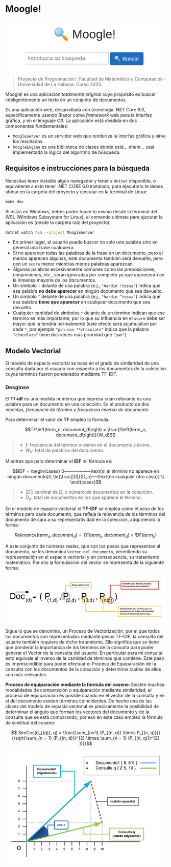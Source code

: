 # Moogle!
![](moogle.png)
> Proyecto de Programación I.
> Facultad de Matemática y Computación - Universidad de La Habana.
> Curso 2023.

Moogle! es una aplicación *totalmente original* cuyo propósito es buscar inteligentemente un texto en un conjunto de documentos.

Es una aplicación web, desarrollada con tecnología .NET Core 6.0, específicamente usando Blazor como *framework* web para la interfaz gráfica, y en el lenguaje C#.
La aplicación está dividida en dos componentes fundamentales:

- `MoogleServer` es un servidor web que renderiza la interfaz gráfica y sirve los resultados.
- `MoogleEngine` es una biblioteca de clases donde está... ehem... casi implementada la lógica del algoritmo de búsqueda.

## Requisitos e instrucciones para la búsqueda

Necesitas tener instaldo algún navegador y tener a `dotnet` disponible, o equivalente a esto tener .NET CORE 6.0 instalado, para ejecutarlo te debes ubicar en la carpeta del proyecto y ejecutar en la terminal de Linux:

```bash
make dev
```

Si estás en Windows, debes poder hacer lo mismo desde la terminal del WSL (Windows Subsystem for Linux), el comando ultimate para ejecutar la aplicación es (desde la carpeta raíz del proyecto):

```bash
dotnet watch run --project MoogleServer
```
- En primer lugar, el usuario puede buscar no solo una palabra sino en general una frase cualquiera.
- Si no aparecen todas las palabras de la frase en un documento, pero al menos aparecen algunas, este documento también será devuelto, pero con un `score` menor mientras menos palabras aparezcan.
- Algunas palabras excesivamente comunes como las preposiciones, conjunciones, etc., serán ignoradas por completo ya que aparecerán en la inmensa mayoría de los documentos.
- Un símbolo `!` delante de una palabra (e.j., `"hardin !tessa"`) indica que esa palabra **no debe aparecer** en ningún documento que sea devuelto.
- Un símbolo `^` delante de una palabra (e.j., `"hardin ^tessa"`) indica que esa palabra **tiene que aparecer** en cualquier documento que sea devuelto.
- Cualquier cantidad de símbolos `*` delante de un término indican que ese término es más importante, por lo que su influencia en el `score` debe ser mayor que la tendría normalmente (este efecto será acumulativo por cada `*`, por ejemplo `"pan con **chocolate"` indica que la palabra `"chocolate"` tiene dos veces más prioridad que `"pan"`).

## Modelo Vectorial
El modelo de espacio vectorial se basa en el grado de similaridad de una consulta dada por el usuario con respecto a los documentos de la colección cuyos términos fueron ponderados mediante TF-IDF.
### Desglose 
El **Tf-idf** es una medida numérica que expresa cuán relevante es una palabra para un documento en una colección. Es el producto de dos medidas, *frecuencia de término* y *frecuencia inversa de documento*.

Para determinar el valor de **TF** empleo la fórmula: 

$$TF\left(term_n, document_d\right) = \frac{f\left(term_n, document_d\right)}{W_d}$$ 

>* $f$: frecuencia del término n-ésimo en el documento j-ésimo.
>* $W_{d}$: total de palabras del documento.

Mientras que para determinar el **IDF** mi fórmula es:

$$IDF = \begin{cases} 0~~~~~~~~~\text{si el término no aparece en ningún documento}\\ \ln{\frac{|D|}{D_n}~~\text{en cualquier otro caso}} \\ \end{cases}$$


>* $|D|$: cardinal de $D$, o número de documentos en la colección.
>* $D_{n}$: total de documentos en los que aparece el término.

En el modelo de espacio vectorial el **TF-IDF** se emplea como el peso de los términos para cada documento, que refleja la relevancia de los términos del documento de cara a su representatividad en la colección, adquiriendo la forma:

$$Relevance\left(term_n, document_d\right)=TF\left(term_n, document_d\right) \times IDF\left(term_n\right)$$

A este conjunto de números reales, que son los pesos que representan al documento, se les denomina `Vector del documento`, permitiendo su representación en el espacio vectorial y en  consecuencia, su tratamiento matemático. Por ello la formulación del vector se representa de la  siguiente forma:


![Vector documento](formula06_vector-documento.png)

Sigue lo que se denomina, un Proceso de Vectorización, por el que todos los documentos son representados mediante pesos TF-IDF; la consulta del usuario también requiere de dicho tratamiento. Ello significa que se tiene que ponderar la importancia de los términos de la consulta para poder generar el Vector de la consulta del usuario. En particular para mi consulta esto equivale al inverso de la cantidad de términos que contiene. Este paso es imprescindible para poder efectuar el Proceso de Equiparación de la consulta con los documentos de la colección y determinar cuáles de ellos son más relevantes.

**Proceso de equiparación mediante la fórmula del coseno**:
Existen muchas modalidades de comparación o equiparación mediante similaridad; el proceso de equiparación es posible cuando en el vector de la consulta y en el del documento existen términos coincidentes. De hecho una de las claves del modelo de espacio vectorial es precisamente la posibilidad de determinar el ángulo que forman los vectores del documento y de la consulta que se está comparando, por eso en este caso empleo la fórmula de similitud del coseno:

$$ SimCos(d_{(q)}, q) = \frac{\sum_{n=1} (P_{(n, d)} \times P_{(n, q)})}{\sqrt{\sum_{n = 1} (P_{(n, d)})^{2} \times \sum_{n = 1} (P_{(n, q)})^{2} ))}}$$

![modelo vectorial](figura12_vectorial.png)
